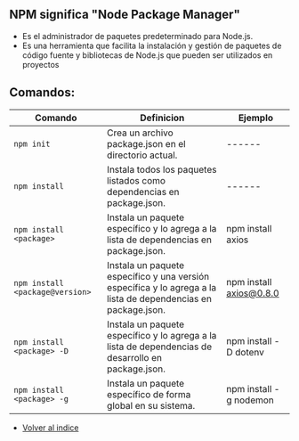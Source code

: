 ## NPM significa "Node Package Manager"

- Es el administrador de paquetes predeterminado para Node.js.
- Es una herramienta que facilita la instalación y gestión de paquetes de código fuente y bibliotecas de Node.js que pueden ser utilizados en proyectos

## Comandos:

| Comando                         | Definicion                                                                                                     | Ejemplo                 |
|---------------------------------|----------------------------------------------------------------------------------------------------------------|-------------------------|
| `npm init `                     | Crea un archivo package.json en el directorio actual.                                                          | ------                  |
| `npm install`                   | Instala todos los paquetes listados como dependencias en package.json.                                         | ------                  |
| `npm install <package>`         | Instala un paquete específico y lo agrega a la lista de dependencias en package.json.                          | npm install axios       |
| `npm install <package@version>` | Instala un paquete específico y una versión específica y lo agrega a la lista de dependencias en package.json. | npm install axios@0.8.0 |
| `npm install <package> -D`      | Instala un paquete específico y lo agrega a la lista de dependencias de desarrollo en package.json.            | npm install -D dotenv   |
| `npm install <package> -g`      | Instala un paquete específico de forma global en su sistema.                                                   | npm install -g nodemon  |

 - [Volver al indice](../../README.md)